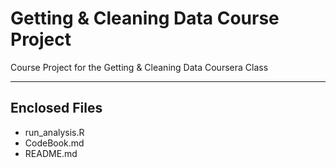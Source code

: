 # Getting & Cleaning Data Course Project
Course Project for the Getting &amp; Cleaning Data Coursera Class

----------------------------------------------------

## Enclosed Files
* run_analysis.R
* CodeBook.md
* README.md
